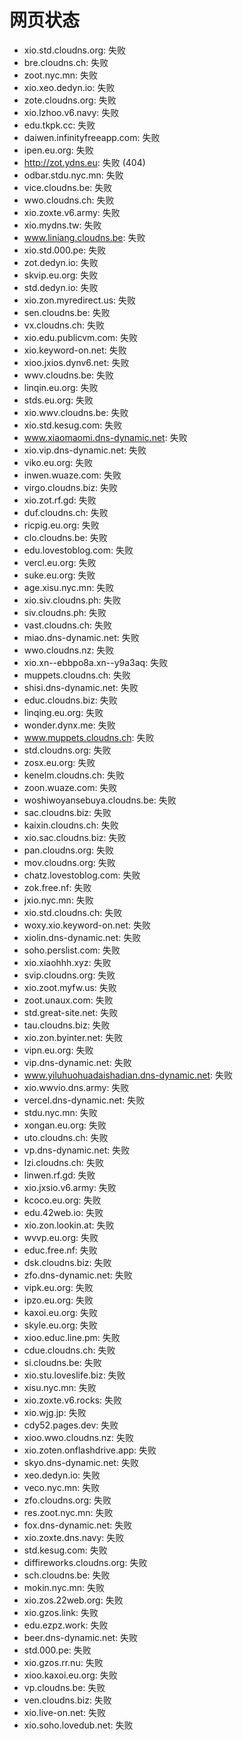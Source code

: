 # 网页状态
- xio.std.cloudns.org: 失败
- bre.cloudns.ch: 失败
- zoot.nyc.mn: 失败
- xio.xeo.dedyn.io: 失败
- zote.cloudns.org: 失败
- xio.lzhoo.v6.navy: 失败
- edu.tkpk.cc: 失败
- daiwen.infinityfreeapp.com: 失败
- ipen.eu.org: 失败
- http://zot.ydns.eu: 失败 (404)
- odbar.stdu.nyc.mn: 失败
- vice.cloudns.be: 失败
- wwo.cloudns.ch: 失败
- xio.zoxte.v6.army: 失败
- xio.mydns.tw: 失败
- www.liniang.cloudns.be: 失败
- xio.std.000.pe: 失败
- zot.dedyn.io: 失败
- skvip.eu.org: 失败
- std.dedyn.io: 失败
- xio.zon.myredirect.us: 失败
- sen.cloudns.be: 失败
- vx.cloudns.ch: 失败
- xio.edu.publicvm.com: 失败
- xio.keyword-on.net: 失败
- xioo.jxios.dynv6.net: 失败
- wwv.cloudns.be: 失败
- linqin.eu.org: 失败
- stds.eu.org: 失败
- xio.wwv.cloudns.be: 失败
- xio.std.kesug.com: 失败
- www.xiaomaomi.dns-dynamic.net: 失败
- xio.vip.dns-dynamic.net: 失败
- viko.eu.org: 失败
- inwen.wuaze.com: 失败
- virgo.cloudns.biz: 失败
- xio.zot.rf.gd: 失败
- duf.cloudns.ch: 失败
- ricpig.eu.org: 失败
- clo.cloudns.be: 失败
- edu.lovestoblog.com: 失败
- vercl.eu.org: 失败
- suke.eu.org: 失败
- age.xisu.nyc.mn: 失败
- xio.siv.cloudns.ph: 失败
- siv.cloudns.ph: 失败
- vast.cloudns.ch: 失败
- miao.dns-dynamic.net: 失败
- wwo.cloudns.nz: 失败
- xio.xn--ebbpo8a.xn--y9a3aq: 失败
- muppets.cloudns.ch: 失败
- shisi.dns-dynamic.net: 失败
- educ.cloudns.biz: 失败
- linqing.eu.org: 失败
- wonder.dynx.me: 失败
- www.muppets.cloudns.ch: 失败
- std.cloudns.org: 失败
- zosx.eu.org: 失败
- kenelm.cloudns.ch: 失败
- zoon.wuaze.com: 失败
- woshiwoyansebuya.cloudns.be: 失败
- sac.cloudns.biz: 失败
- kaixin.cloudns.ch: 失败
- xio.sac.cloudns.biz: 失败
- pan.cloudns.org: 失败
- mov.cloudns.org: 失败
- chatz.lovestoblog.com: 失败
- zok.free.nf: 失败
- jxio.nyc.mn: 失败
- xio.std.cloudns.ch: 失败
- woxy.xio.keyword-on.net: 失败
- xiolin.dns-dynamic.net: 失败
- soho.perslist.com: 失败
- xio.xiaohhh.xyz: 失败
- svip.cloudns.org: 失败
- xio.zoot.myfw.us: 失败
- zoot.unaux.com: 失败
- std.great-site.net: 失败
- tau.cloudns.biz: 失败
- xio.zon.byinter.net: 失败
- vipn.eu.org: 失败
- vip.dns-dynamic.net: 失败
- www.yiluhuohuadaishadian.dns-dynamic.net: 失败
- xio.wwvio.dns.army: 失败
- vercel.dns-dynamic.net: 失败
- stdu.nyc.mn: 失败
- xongan.eu.org: 失败
- uto.cloudns.ch: 失败
- vp.dns-dynamic.net: 失败
- lzi.cloudns.ch: 失败
- linwen.rf.gd: 失败
- xio.jxsio.v6.army: 失败
- kcoco.eu.org: 失败
- edu.42web.io: 失败
- xio.zon.lookin.at: 失败
- wvvp.eu.org: 失败
- educ.free.nf: 失败
- dsk.cloudns.biz: 失败
- zfo.dns-dynamic.net: 失败
- vipk.eu.org: 失败
- ipzo.eu.org: 失败
- kaxoi.eu.org: 失败
- skyle.eu.org: 失败
- xioo.educ.line.pm: 失败
- cdue.cloudns.ch: 失败
- si.cloudns.be: 失败
- xio.stu.loveslife.biz: 失败
- xisu.nyc.mn: 失败
- xio.zoxte.v6.rocks: 失败
- xio.wjg.jp: 失败
- cdy52.pages.dev: 失败
- xioo.wwo.cloudns.nz: 失败
- xio.zoten.onflashdrive.app: 失败
- skyo.dns-dynamic.net: 失败
- xeo.dedyn.io: 失败
- veco.nyc.mn: 失败
- zfo.cloudns.org: 失败
- res.zoot.nyc.mn: 失败
- fox.dns-dynamic.net: 失败
- xio.zoxte.dns.navy: 失败
- std.kesug.com: 失败
- diffireworks.cloudns.org: 失败
- sch.cloudns.be: 失败
- mokin.nyc.mn: 失败
- xio.zos.22web.org: 失败
- xio.gzos.link: 失败
- edu.ezpz.work: 失败
- beer.dns-dynamic.net: 失败
- std.000.pe: 失败
- xio.gzos.rr.nu: 失败
- xioo.kaxoi.eu.org: 失败
- vp.cloudns.be: 失败
- ven.cloudns.biz: 失败
- xio.live-on.net: 失败
- xio.soho.lovedub.net: 失败
